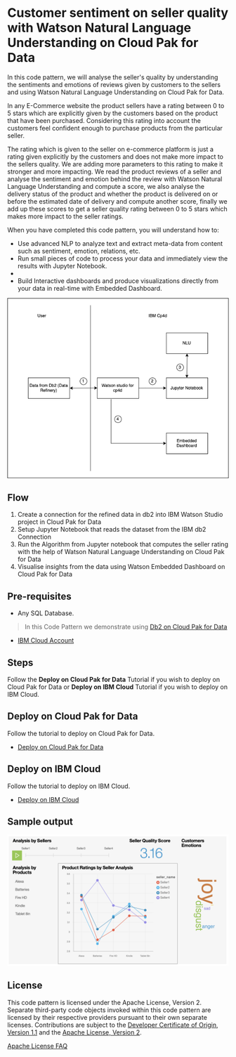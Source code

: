 # Customer sentiment on seller quality with Watson Natural Language Understanding on Cloud Pak for Data

In this code pattern, we will analyse the seller's quality by understanding the sentiments and emotions of reviews given by customers to the sellers and using Watson Natural Language Understanding on Cloud Pak for Data. 

In any E-Commerce website the product sellers have a rating between 0 to 5 stars which are explicitly given by the customers based on the product that have been purchased. Considering this rating into account the customers feel confident enough to purchase products from the particular seller. 

The rating which is given to the seller on e-commerce platform is just a rating given explicitly by the customers and does not make more impact to the sellers quality. We are adding more parameters to this rating to make it stronger and more impacting. We read the product reviews of a seller and analyse the sentiment and emotion behind the review with Watson Natural Language Understanding and compute a score, we also analyse the delivery status of the product and whether the product is delivered on or before the estimated date of delivery and compute another score, finally we add up these scores to get a seller quality rating between 0 to 5 stars which makes more impact to the seller ratings.

When you have completed this code pattern, you will understand how to:

* Use advanced NLP to analyze text and extract meta-data from content such as sentiment, emotion, relations, etc.
* Run small pieces of code to process your data and immediately view the results with Jupyter Notebook.
* 
* Build Interactive dashboards and produce visualizations directly from your data in real-time with Embedded Dashboard.

<!--add an image in this path-->
![architecture](doc/source/images/architecture.png)

<!--Optionally, add flow steps based on the architecture diagram-->
## Flow

1. Create a connection for the refined data in db2 into IBM Watson Studio project in Cloud Pak for Data
2. Setup Jupyter Notebook that reads the dataset from the IBM db2 Connection
3. Run the Algorithm from Jupyter notebook that computes the seller rating with the help of Watson Natural Language Understanding on Cloud Pak for Data
4. Visualise insights from the data using Watson Embedded Dashboard on Cloud Pak for Data

<!--Optionally, update this section when the video is created-->
## Pre-requisites
- Any SQL Database. 
>In this Code Pattern we demonstrate using [Db2 on Cloud Pak for Data](https://www.ibm.com/support/producthub/icpdata/docs/content/SSQNUZ_current/cpd/svc/db2z/create_database_db2z.html)

- [IBM Cloud Account](https://cloud.ibm.com/)

## Steps

Follow the **Deploy on Cloud Pak for Data** Tutorial if you wish to deploy on Cloud Pak for Data or **Deploy on IBM Cloud** Tutorial if you wish to deploy on IBM Cloud.

## Deploy on Cloud Pak for Data

Follow the tutorial to deploy on Cloud Pak for Data.

- [Deploy on Cloud Pak for Data](https://github.com/IBM/customer-sentiment-on-seller-quality-nlu-cp4d/blob/master/deploy-on-cloud-pak.md)

## Deploy on IBM Cloud

Follow the tutorial to deploy on IBM Cloud.

- [Deploy on IBM Cloud](https://github.com/IBM/customer-sentiment-on-seller-quality-nlu-cp4d/blob/master/deploy-on-cloud.md)

<!--Add a section that explains to the reader what typical output looks like, include screenshots -->

## Sample output

![sample_output](doc/source/images/sample_output.png)

<!-- keep this -->
## License

This code pattern is licensed under the Apache License, Version 2. Separate third-party code objects invoked within this code pattern are licensed by their respective providers pursuant to their own separate licenses. Contributions are subject to the [Developer Certificate of Origin, Version 1.1](https://developercertificate.org/) and the [Apache License, Version 2](https://www.apache.org/licenses/LICENSE-2.0.txt).

[Apache License FAQ](https://www.apache.org/foundation/license-faq.html#WhatDoesItMEAN)
